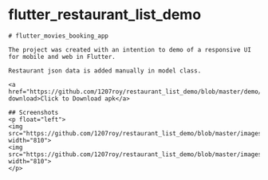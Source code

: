 # flutter_restaurant_list_demo

    # flutter_movies_booking_app

    The project was created with an intention to demo of a responsive UI for mobile and web in Flutter.

    Restaurant json data is added manually in model class.

    <a href="https://github.com/1207roy/restaurant_list_demo/blob/master/demo/restaurant_list_demo.apk" download>Click to Download apk</a>

    ## Screenshots
    <p float="left">
    <img src="https://github.com/1207roy/restaurant_list_demo/blob/master/images/mobile.gif" width="810">
    <img src="https://github.com/1207roy/restaurant_list_demo/blob/master/images/web.gif" width="810">
    </p>
